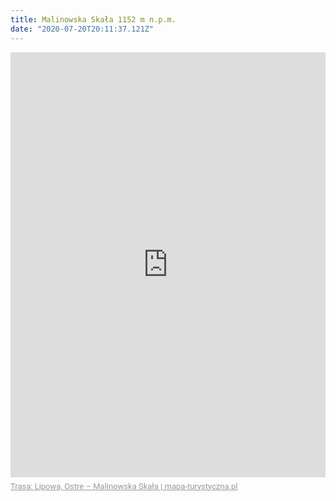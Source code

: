 ```yaml
---
title: Malinowska Skała 1152 m n.p.m.
date: "2020-07-20T20:11:37.121Z"
---
```


<div style="max-width:600px;overflow:hidden;margin:0 auto;min-width:300px;"><iframe src="https://mapa-turystyczna.pl/map/widget/route/h1l0p1/3p2.html" height="680" frameborder="0" style="width:100%;border:0;"></iframe><a href="https://mapa-turystyczna.pl/route/3p2?utm_source=external_web&amp;utm_medium=widget&amp;utm_campaign=route_widget" target="_blank" style="color:#999;padding:7px 0;font-size: 13px;font-family:Roboto,Arial,sans-serif;display: inline-block;">Trasa: Lipowa, Ostre – Malinowska Skała | mapa-turystyczna.pl</a></div>
